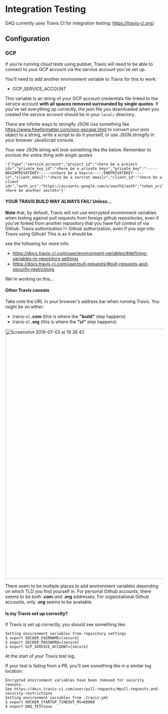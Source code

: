 # Integration Testing

DAQ currently uses Travis CI for integration testing: https://travis-ci.org/

## Configuration

### GCP

If you're running cloud tests using pubber, Travis will need to be able to connect to your GCP account via the service account you've set up.  

You'll need to add another environment variable to Travis for this to work: 

- GCP_SERVICE_ACCOUNT

This variable is an string of your GCP account credentials file linked to the service account **with all spaces removed surrounded by single quotes**. If you've set everything up correctly, the json file you downloaded when you created the service account should be in your `local/` directory.

There are infinite ways to stringify JSON Use something like https://www.freeformatter.com/json-escape.html to convert your json object to a string, write a script to do it yourself, or use JSON.stringify in your browser JavaScript console.

Your new JSON string will look something like the below. Remember to *enclose the entire thing with single quotes*

```
'{"type":"service_account","project_id":"<here be a project id>","private_key_id":"<here be a private key>","private_key":"-----BEGINPRIVATEKEY-----\n<here be a key>\n-----ENDPRIVATEKEY-----\n","client_email":"<here be a sercret email>","client_id":"<here be a client id>","auth_uri":"https://accounts.google.com/o/oauth2/auth","token_uri":"https://oauth2.googleapis.com/token","auth_provider_x509_cert_url":"https://www.googleapis.com/oauth2/v1/certs","client_x509_cert_url":"<here be another secret>"}'
```

#### YOUR TRAVIS BUILD MAY ALWAYS FAIL! Unless...

**Note** that, by default, Travis will not use encrypted environment variables when testing against pull requests from foreign github repositories, even if you've forked from another repository that you have full control of via Github. Travis authorization != Github authorization, even if you sign into Travis using Github! This is as it should be.

see the following for more info:

- https://docs.travis-ci.com/user/environment-variables/#defining-variables-in-repository-settings
- https://docs.travis-ci.com/user/pull-requests/#pull-requests-and-security-restrictions 

We're working on this...

#### Other Travis caveats

Take note the URL in your browser's address bar when running Travis. You might be on either:

- travis-ci **.com** (this is where the **"build"** step happens)
- travis-ci **.org** (this is where the **"ci"** step happens)

<img width="800" alt="Screenshot 2019-07-03 at 19 26 42" src="https://user-images.githubusercontent.com/5684825/60616075-962c0c80-9dc8-11e9-9e99-2b649dc23661.png">


There seem to be multiple places to add environment variables depending on which TLD you find yourself in. For personal Github accounts, there seems to be both **.com** _and_ **.org** addresses. For organizational Github accounts, only **.org** seems to be available.


#### Is my Travis set up correctly?

If Travis is set up correctly, you should see something like:

```
Setting environment variables from repository settings
$ export DOCKER_USERNAME=[secure]
$ export DOCKER_PASSWORD=[secure]
$ export GCP_SERVICE_ACCOUNT=[secure]
```

At the start of your Travis test log.

If your test is failing from a PR, you'll see something like in a similar log location:

```
Encrypted environment variables have been removed for security reasons.
See https://docs.travis-ci.com/user/pull-requests/#pull-requests-and-security-restrictions
Setting environment variables from .travis.yml
$ export DOCKER_STARTUP_TIMEOUT_MS=60000
$ export DAQ_TEST=aux
```
